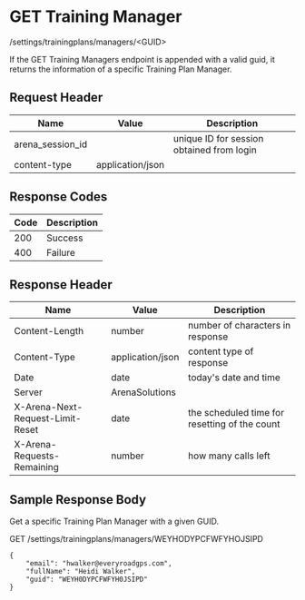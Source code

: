 # GET Training Manager


/settings/trainingplans/managers/&lt;GUID&gt;

If the GET Training Managers endpoint is  appended with a valid guid, it returns the information of a specific Training Plan Manager.

## Request Header

| Name | Value | Description |
|  --- |  --- |  --- | 
| arena_session_id |   | unique ID for session obtained from login |
| content\-type | application/json |   |

## Response Codes

| Code | Description |
|  --- |  --- | 
| 200 | Success |
| 400 | Failure |

## Response Header

| Name | Value | Description |
|  --- |  --- |  --- | 
| Content\-Length | number | number of characters in response |
| Content\-Type | application/json | content type of response |
| Date | date | today's date and time |
| Server | ArenaSolutions |   |
| X\-Arena\-Next\-Request\-Limit\-Reset  | date | the scheduled time for resetting of the count |
| X\-Arena\-Requests\-Remaining  | number | how many calls left |

## Sample Response Body
Get a specific Training Plan Manager with a given GUID.

GET /settings/trainingplans/managers/WEYHODYPCFWFYHOJSIPD

```
{
    "email": "hwalker@everyroadgps.com",
    "fullName": "Heidi Walker",
    "guid": "WEYH0DYPCFWFYH0JSIPD"
}
```

